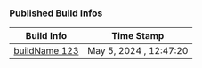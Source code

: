 

 ### Published Build Infos  



|  Build Info |  Time Stamp | 
|---------|------------| 
| [buildName 123](http://myJFrogPlatform/builds/buildName/123) | May 5, 2024 , 12:47:20 |


